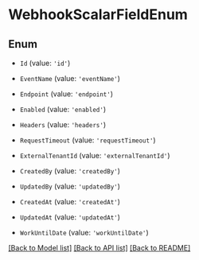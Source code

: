 # WebhookScalarFieldEnum


## Enum

* `Id` (value: `'id'`)

* `EventName` (value: `'eventName'`)

* `Endpoint` (value: `'endpoint'`)

* `Enabled` (value: `'enabled'`)

* `Headers` (value: `'headers'`)

* `RequestTimeout` (value: `'requestTimeout'`)

* `ExternalTenantId` (value: `'externalTenantId'`)

* `CreatedBy` (value: `'createdBy'`)

* `UpdatedBy` (value: `'updatedBy'`)

* `CreatedAt` (value: `'createdAt'`)

* `UpdatedAt` (value: `'updatedAt'`)

* `WorkUntilDate` (value: `'workUntilDate'`)

[[Back to Model list]](../README.md#documentation-for-models) [[Back to API list]](../README.md#documentation-for-api-endpoints) [[Back to README]](../README.md)
